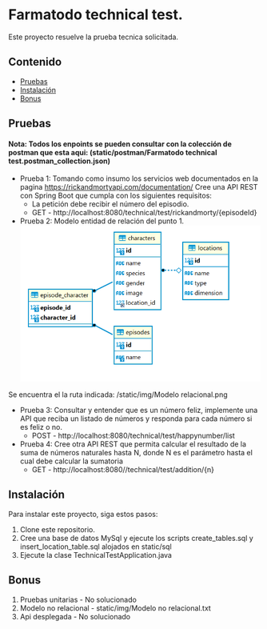 # Farmatodo technical test.

Este proyecto resuelve la prueba tecnica solicitada.

## Contenido

- [Pruebas](#requerimientos)
- [Instalación](#instalación)
- [Bonus](#Bonus)


## Pruebas
#### Nota: Todos los enpoints se pueden consultar con la colección de postman que esta aqui: (static/postman/Farmatodo technical test.postman_collection.json)

- Prueba 1: Tomando como insumo los servicios web documentados en la pagina
https://rickandmortyapi.com/documentation/
Cree una API REST con Spring Boot que cumpla con los siguientes requisitos:
  - La petición debe recibir el número del episodio.
  - GET - http://localhost:8080/technical/test/rickandmorty/{episodeId}
- Prueba 2: Modelo entidad de relación del punto 1. 
![Modelo relacional](https://github.com/danielvargass97/Farmatodo-prueba-tecnica/blob/master/static/img/Modelo%20relacional.png?raw=true)

Se encuentra el la ruta indicada:  /static/img/Modelo relacional.png
- Prueba 3: Consultar y entender que es un número feliz, implemente una API que reciba un listado de números y responda
para cada número si es feliz o no.
  - POST - http://localhost:8080/technical/test/happynumber/list
- Prueba 4: Cree otra API REST que permita calcular el resultado de la suma de números naturales hasta N, donde N es el parámetro hasta el cual debe calcular la sumatoria
  - GET - http://localhost:8080//technical/test/addition/{n}
  
## Instalación

Para instalar este proyecto, siga estos pasos:

1. Clone este repositorio.
2. Cree una base de datos MySql y ejecute los scripts create_tables.sql y insert_location_table.sql alojados en static/sql
3. Ejecute la clase TechnicalTestApplication.java

## Bonus

1. Pruebas unitarias - No solucionado
2. Modelo no relacional - static/img/Modelo no relacional.txt
3. Api desplegada - No solucionado

